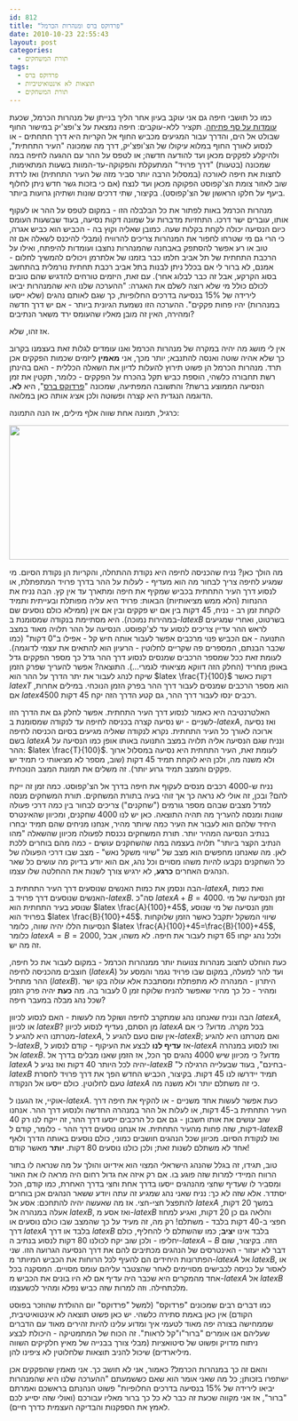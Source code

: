 ```yaml
---
id: 812
title: "פרדוקס ברס ומנהרות הכרמל"
date: 2010-10-23 22:55:43
layout: post
categories: 
  - תורת המשחקים
tags: 
  - פרדוקס ברס
  - תוצאות לא אינטואיטיביות
  - תורת המשחקים
---
```

כמו כל תושבי חיפה גם אני עוקב בעיון אחר הליך בנייתן של מנהרות הכרמל, שכעת <a href="http://www.haaretz.co.il/hasite/spages/1194665.html">עומדות על סף פתיחה</a>. תקציר ללא-עוקבים: חיפה נמצאת על צ'ופצ'יק במישור החוף שבולט אל הים, והדרך עבור המגיעים מכביש החוף אל הקריות היא דרך חתחתים - או לנסוע לאורך החוף במלוא עיקולו של הצ'ופצ'יק, דרך מה שמכונה "העיר התחתית", ולהיקלע לפקקים מכאן ועד להודעה חדשה; או לטפס על ההר עם ההגעה לחיפה במה שמכונה (בטעות) "דרך פרויד" המתעקלת והפקוקה-עד-המוות בשעות המתאימות, לחצות את חיפה לאורכה (במסלול הרבה יותר סביר מזה של העיר התחתית) ואז לרדת שוב לאזור צומת הצ'קפוסט הפקוקה מכאן ועד לנצח (אם כי בזכות גשר חדש ניתן לחלוף ביעף על חלקו הראשון של הצ'קפוסט). בקיצור, שתי דרכים שונות ושתיהן גרועות ביותר.

מנהרות הכרמל באות לפתור את כל הבלבלה הזו - במקום לטפס על ההר או לעקוף אותו, עוברים ישר דרכו. התחזיות מדברות על שמונה דקות נסיעה, בעוד שבשעות העומס כיום הנסיעה יכולה לקחת בקלות שעה. כמובן שאליה וקוץ בה - הכביש הוא כביש אגרה, כי הרי גם מי שטרחו לחפור את המנהרות צריכים להרוויח (ומבלי להיכנס לשאלה אם זה טוב או רע אפשר להסתפק באבחנה שהמנהרות נחצבו ועומדות להיפתח, ואילו על הרכבת התחתית של תל אביב חלמו כבר בזמנו של אלתרמן ויכולים להמשיך לחלום - אמנם, לא ברור לי אם בכלל ניתן לבנות בתל אביב רכבת תחתית נורמלית בהתחשב בסוג הקרקע, אבל זה כבר לבלוג אחר). עם זאת, היזמים טורחים להדגיש שהם טובים לכולם כולל מי שלא רוצה לשלם את האגרה: "ההערכה שלנו היא שהמנהרות יביאו לירידה של 15% בנסיעה בדרכים החלופיות, כך שגם לאותם נהגים (שלא ייסעו במנהרות) יהיו פחות פקקים". ההערכה הזו נשמעת הגיונית ביותר - אם יש דרך חדשה ומהירה, האין זה מובן מאליו שהעומס ירד משאר הנתיבים?

אז זהו, שלא.

אין לי מושג מה יהיה במקרה של מנהרות הכרמל ואנו עומדים לגלות זאת בעצמנו בקרוב כך שלא אהיה שוטה ואנסה להתנבא; יותר מכך, אני <strong>מאמין</strong> ליזמים שכמות הפקקים אכן תרד. מנהרות הכרמל הן פשוט תירוץ להעלות לדיון את השאלה הכללית - האם בהינתן רשת תחבורה כלשהי, הוספת כביש תקל בהכרח על הפקקים - כלומר, תקטין את זמן הנסיעה הממוצע ברשת? והתשובה המפתיעה, שמכונה "<a href="http://he.wikipedia.org/wiki/%D7%A4%D7%A8%D7%93%D7%95%D7%A7%D7%A1_%D7%91%D7%A8%D7%A1">פרדוקס ברס</a>", היא <strong>לא.</strong> הדוגמה הנגדית היא קצרה ופשוטה ולכן אציג אותה כאן במלואה.

כרגיל, תמונה אחת שווה אלף מילים, אז הנה התמונה:

<strong><a href="http://www.gadial.net/wp-content/uploads/2010/10/BraessParadoxRoadsExample.png"><img class="alignnone size-full wp-image-813" title="BraessParadoxRoadsExample" alt="" src="http://www.gadial.net/wp-content/uploads/2010/10/BraessParadoxRoadsExample.png" width="556" height="242" /></a>
</strong>

מה הולך כאן? נניח שהכניסה לחיפה היא נקודת ההתחלה, והקריות הן נקודת הסיום. מי שמגיע לחיפה צריך לבחור מה הוא מעדיף - לעלות על ההר בדרך פרויד המתפתלת, או לנסוע דרך העיר התחתית בכביש שמקיף את חיפה ומתארך עד אין קץ. הבה נניח את ההנחות (הלא ממש מציאותיות) הבאות: פרויד היא עליה מפותלת ובעייתית ותמיד לוקחת זמן רב - נניח, 45 דקות בין אם יש פקקים ובין אם אין (ממילא כולם נוסעים שם במהירות נמוכה). היא מסתיימת בנקודה שמסומנת ב-$latex B$ בשרטוט, ואחרי שמגיעים לראש ההר עדיין צריכים לנסוע עד לצ'קפוסט. הנסיעה על ההר תלויה מאוד במצב התנועה - אם הכביש פנוי מרכבים אפשר לעבור אותה חיש קל - אפילו ב"0 דקות" (כמו שכבר הבנתם, המספרים פה שקריים לחלוטין - הרעיון הוא להתאים את עצמי לדוגמה). לעומת זאת ככל שמספר הרכבים שמנסים לנסוע דרך ההר גדל כך מספר הפקקים גדל באופן מחריד (החלק הזה דווקא מציאותי לגמרי...). התוצאה? אפשר להעריך שפרק הזמן שיקח לנהג לעבור את יתר הדרך על ההר הוא $latex \frac{T}{100}$ דקות כאשר $latex T$ הוא מספר הרכבים שמנסים לעבור דרך ההר בפרק הזמן הנוכחי. במילים אחרות, אם $latex 4500$ רכבים ינסו לעבור דרך ההר, גם קטע הדרך הזה יקח 45 דקות.

האלטרנטיבה היא כאמור לנסוע דרך העיר התחתית. אפשר לחלק גם את הדרך הזו לשניים - יש נסיעה קצרה בכניסה לחיפה עד לנקודה שמסומנת ב-$latex A$, ואז נסיעה ארוכה לאורך כל העיר התחתית. נקרא לנקודה שאליה מגיעים בסיום הכניסה לחיפה בשם $latex A$ ונניח שגם הנסיעה אליה תלויה במצב התנועה באותו אופן כמו הנסיעה על ההר: $latex \frac{T}{100}$. לעומת זאת, העיר התחתית היא נסיעה במסלול ארוך ולא משנה מה, ולכן היא לוקחת תמיד 45 דקות (שוב, מספר לא מציאותי כי תמיד יש פקקים והמצב תמיד גרוע יותר). זה משלים את תמונת המצב הנוכחית.

נניח ש-4000 רכבים מנסים לעקוף את חיפה בדרך אל הצ'קפוסט. כמה זמן זה ייקח להם? ובכן, זה אולי לא נראה כך אך זוהי בעיה בתורת המשחקים. תורת המשחקים מנסה למדל מצבים שבהם מספר גורמים ("שחקנים") צריכים לבחור בין כמה דרכי פעולה שונות ומנסה להעריך מה תהיה התוצאה. כאן יש לנו 4000 שחקנים, ומכיוון שהאינטרס היחיד שלהם הוא לעבור את העיר כמה שיותר מהיר, אנחנו מניחים שהם תמיד יבחרו בנתיב הנסיעה המהיר יותר. תורת המשחקים נכנסת לפעולה מכיוון שהשאלה "מהו הנתיב הקצר ביותר" תלויה בעצמה במה שהשחקנים עושים - כמה מהם בוחרים ללכת לאן. מה שאנחנו מחפשים הוא מצב של "שיווי משקל נאש" - מצב שבו דרכי הפעולה של כל השחקנים נקבעו להיות משהו מסויים וכל נהג, אם הוא יודע בדיוק מה עושים כל שאר הנהגים האחרים <strong>כרגע</strong>, לא ירגיש צורך לשנות את ההחלטה שלו עצמו.

הבה ונסמן את כמות האנשים שנוסעים דרך העיר התחתית ב-$latex A$, ואת כמות האנשים שנוסעים דרך פרויד ב-$latex B$. סה"כ $latex A+B=4000$. זמן הנסיעה של מי שנוסע בעיר התחתית הוא $latex \frac{A}{100}+45$, וזמן הנסיעה של מי שנוסע בפרויד הוא $latex \frac{B}{100}+45$. שיווי המשקל יתקבל כאשר הזמן שלוקחות הנסיעות הללו יהיה שווה, כלומר $latex \frac{A}{100}+45=\frac{B}{100}+45$, כלומר $latex A=B=2000$, ולכל נהג יקחו 65 דקות לעבור את חיפה. לא משהו, אבל זה מה יש.

כעת הוחלט לחצוב מנהרות צנועות יותר ממנהרות הכרמל - במקום לעבור את כל חיפה, חוצבים מהכניסה לחיפה ($latex A$) ועד להר למעלה, במקום שבו פרויד נגמר והמסע על ההר מתחיל ($latex B$). היתרון - המנהרה לא מתפתלת ומסתבכת אלא עולה בקו ישר ומהיר - כל כך מהיר שאפשר להניח שלוקח זמן 0 לעבור בה. מה <strong>כעת</strong> יהיה פרק הזמן שכל נהג מבלה במעבר חיפה?

הבה ונניח שאנחנו נהג שמתקרב לחיפה ושוקל מה לעשות - האם לנסוע לכיוון $latex A$, או לכיוון $latex B$? מן הסתם, נעדיף לנסוע לכיוון $latex A$ בכל מקרה. מדוע? כי אם מטרתנו היא להגיע ל-$latex A$, אין שום טעם להגיע ל-$latex B$; ואם מטרתנו היא להגיע ל-$latex B$, אז <strong>עדיף לנו</strong> לבצע את העיקוף - קודם לנסוע ל-$latex A$ ואז לנסוע במנהרה אל $latex B$. מדוע? כי מכיוון שיש 4000 נהגים סך הכל, אז הזמן שאנו מבלים בדרך אל $latex A$ יהיה לכל היותר 40 דקות ואז נגיע ל-$latex B$ "בחינם", בעוד שבעלייה הרגילה ל-$latex B$ תמיד יידרשו לנו 45 דקות. בקיצור, הכביש החדש הפך את דרך פרויד לחסרת טעם לחלוטין. כולם ייסעו אל הנקודה $latex A$ כי זה משתלם יותר ולא משנה מה.

אוקיי, אז הגענו ל-$latex A$. כעת אפשר לעשות אחד משניים - או להקיף את חיפה דרך העיר התחתית ב-45 דקות, או לעלות אל ההר במנהרה החדשה ולנסוע דרך ההר. אנחנו שוב עושים את אותו חשבון - גם אם כל הרכבים ייסעו דרך ההר, זה ייקח לנו רק 40 דקות, שזה פחות מהעיר התחתית. אז אנחנו נוסעים דרך ההר - כלומר, קודם ל-$latex B$ ואז לנקודת הסיום. מכיוון שכל הנהגים חושבים כמוני, כולם נוסעים באותה הדרך ולאף אחד לא משתלם לשנות זאת; ולכן כולנו נוסעים 80 דקות. <strong>יותר</strong> מאשר קודם!

טוב, תגידו, זה בגלל שהנהג הישראלי המצוי הוא אידיוט והולך על מה שנראה לו בתור הרווח המיידי למרות שזה פוגע בו. אם רק איזה אח גדול רחום היה מראה לו את האור ומסביר לו שעדיף שחצי מהנהגים ייסעו בדרך אחת וחצי בדרך האחרת, כמו קודם, הכל יסתדר. אלא שזה לא כך: נניח שאני נהג שמגיע זה עתה ויודע ששאר הנהגים אכן בוחרים להתפצל חצי-חצי. אז מה שאעשה יהיה להתחכם: אסע אל $latex A$ במשך 20 דקות, אעלה במנהרה אל $latex B$, ואז אסע מ-$latex B$ והלאה גם כן 20 דקות, ואגיע למחוז חפצי ב-40 דקות בלבד - משתלם! רק מה, זה מעיד על כך שהמצב שבו כולם נוסעים או דרך $latex A$ בלבד או דרך $latex B$ בלבד אינו <strong>יציב</strong>; כמו שהשתלם לי להחליף, כולם יחליפו - ולכן שוב יקח לכולנו 80 דקות לנסוע בנתיב ה-$latex A-B$ הזה. בקיצור, שום דבר לא יעזור - האינטרסים של הנהגים מכתיבים להם את דרך הנסיעה הגרועה הזו. שני הפתרונות היחידים הם להעיף לכל הרוחות את הכביש המיותר מ-$latex A$ אל $latex B$, או לאסור על כניסה לכבישים מסויימים לאחר שהצטבר עליהם עומס מסויים. המסקנה בכל אחד מהמקרים היא שכבר היה עדיף אם לא היו בונים את הכביש מ-$latex A$ אל $latex B$ מלכתחילה. וזה למרות שזה כביש נפלא ומהיר לכשעצמו.

כמו דברים רבים שמכונים "פרדוקס" (למשל "פרדוקס" יום ההולדת שהוזכר בפוסט הקודם) אין כאן באמת סתירה כלשהי. יש כאן פשוט תוצאה לא אינטואיטיבית, שממחישה בצורה יפה מאוד לטעמי איך ומדוע עלינו להיות זהירים מאוד עם הדברים שעליהם אנו אומרים "ברור"ו"קל לראות". זה הכוח של המתמטיקה - היכולת לבצע ניתוח מדויק ופשוט של סיטואציות (מבלי צורך בבנייה של מאיץ חלקיקים השווה מיליארדים) שיכול להניב תוצאות שלחלוטין לא ציפינו להן.

והאם זה כך במנהרות הכרמל? כאמור, אני לא חושב כך. אני מאמין שהפקקים אכן ישתפרו בזכותן; כל מה שאני אומר הוא שאם כששמעתם "ההערכה שלנו היא שהמנהרות יביאו לירידה של 15% בנסיעה בדרכים החלופיות" פשוט הנהנתם בראשכם ואמרתם "ברור", אז אני מקווה שכעת זה כבר לא כל כך ברור מאליו עבורכם (ואולי שזה יסייע לכם לאמץ את הספקנות והבדיקה העצמית כדרך חיים).
